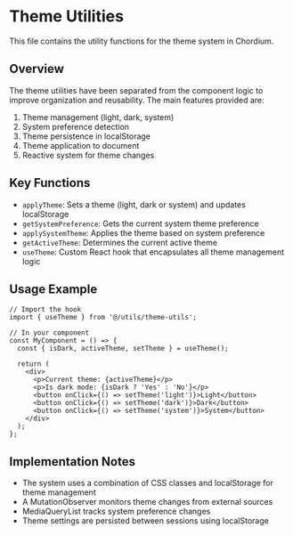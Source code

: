 # Theme Utilities

This file contains the utility functions for the theme system in Chordium.

## Overview

The theme utilities have been separated from the component logic to improve organization and reusability. The main features provided are:

1. Theme management (light, dark, system)
2. System preference detection
3. Theme persistence in localStorage
4. Theme application to document
5. Reactive system for theme changes

## Key Functions

- `applyTheme`: Sets a theme (light, dark or system) and updates localStorage
- `getSystemPreference`: Gets the current system theme preference
- `applySystemTheme`: Applies the theme based on system preference
- `getActiveTheme`: Determines the current active theme
- `useTheme`: Custom React hook that encapsulates all theme management logic

## Usage Example

```tsx
// Import the hook
import { useTheme } from '@/utils/theme-utils';

// In your component
const MyComponent = () => {
  const { isDark, activeTheme, setTheme } = useTheme();
  
  return (
    <div>
      <p>Current theme: {activeTheme}</p>
      <p>Is dark mode: {isDark ? 'Yes' : 'No'}</p>
      <button onClick={() => setTheme('light')}>Light</button>
      <button onClick={() => setTheme('dark')}>Dark</button>
      <button onClick={() => setTheme('system')}>System</button>
    </div>
  );
};
```

## Implementation Notes

- The system uses a combination of CSS classes and localStorage for theme management
- A MutationObserver monitors theme changes from external sources
- MediaQueryList tracks system preference changes
- Theme settings are persisted between sessions using localStorage

